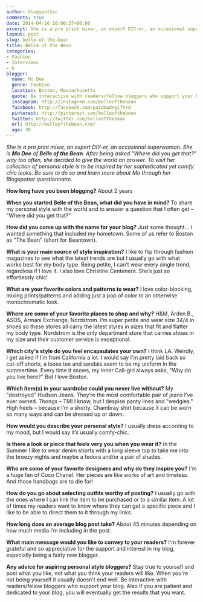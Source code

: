 ```yaml
---
author: blogspotter
comments: true
date: 2014-04-16 10:00:37+00:00
excerpt: She is a pro print mixer, an expert DIY-er, an occasional superwoman. She is <strong>Mo Dee </strong>of<strong> Belle of the Bean</strong>.
layout: post
slug: belle-of-the-bean
title: Belle of the Bean
categories:
- Fashion
- Interviews
- b
blogger:
  name: Mo Dee
  genre: Fashion
  location: Boston, Massachusetts
  quote: Be interactive with readers/fellow bloggers who support your blog.
  instagram: http://instagram.com/belleofthebean
  facebook: http://facebook.com/paidmadegifted
  pinterest: http://pinterest.com/belleofthebean
  twitter: http://twitter.com/belleofthebean
  url: http://belleofthebean.com/
  age: 30
---
```


_She is a pro print mixer, an expert DIY-er, an occasional superwoman. She is **Mo Dee** of **Belle of the Bean**. After being asked "Where did you get that?" way too often, she decided to give the world an answer. To visit her collection of personal style is to be inspired by her sophisticated yet comfy chic looks. Be sure to do so and learn more about Mo through her Blogspotter questionnaire._

**How long have you been blogging?** About 2 years

**When you started Belle of the Bean, what did you have in mind?** To share my personal style with the world and to answer a question that I often get – "Where did you get that?"

**How did you come up with the name for your blog?** Just some thought... I wanted something that included my hometown. Some of us refer to Boston as "The Bean" (short for Beantown).

**What is your main source of style inspiration?** I like to flip through fashion magazines to see what the latest trends are but I usually go with what works best for my body type. Being petite, I can’t wear every single trend, regardless if I love it. I also love Christine Centenera. She’s just so effortlessly chic!

**What are your favorite colors and patterns to wear?**
I love color-blocking, mixing prints/patterns and adding just a pop of color to an otherwise monochromatic look.

**Where are some of your favorite places to shop and why?** H&M, Arden B., ASOS, Armani Exchange, Nordstrom. I’m super petite and wear size 34/4 in shoes so these stores all carry the latest styles in sizes that fit and flatter my body type. Nordstrom is the only department store that carries shoes in my size and their customer service is exceptional.

**Which city's style do you feel encapsulates your own?** I think LA. Weirdly, I get asked if I’m from California a lot. I would say I'm pretty laid back so cut-off shorts, a loose tee and sandals seem to be my uniform in the summertime. Every time it snows, my inner Cali-girl always asks, "Why do you live here?" But I love Boston.

**Which item(s) in your wardrobe could you never live without?** My "destroyed" Hudson Jeans. They’re the most comfortable pair of jeans I’ve ever owned. Thongs – TMI I know, but I despise panty lines and "wedgies." High heels – because I’m a shorty. Chambray shirt because it can be worn so many ways and can be dressed up or down.


**How would you describe your personal style?** I usually dress according to my mood, but I would say it’s usually comfy-chic.


**Is there a look or piece that feels very you when you wear it?** In the Summer I like to wear denim shorts with a long sleeve top to take me into the breezy nights and maybe a fedora and/or a pair of shades.

**Who are some of your favorite designers and why do they inspire you?** I'm a huge fan of Coco Chanel. Her pieces are like works of art and timeless. And those handbags are to die for!

**How do you go about selecting outfits worthy of posting?** I usually go with the ones where I can link the item to be purchased or to a similar item. A lot of times my readers want to know where they can get a specific piece and I like to be able to direct them to it through my links.

**How long does an average blog post take?** About 45 minutes depending on how much media I’m including in the post.

**What main message would you like to convey to your readers?** I'm forever grateful and so appreciative for the support and interest in my blog, especially being a fairly new blogger.

**Any advice for aspiring personal style bloggers?** Stay true to yourself and post what you like, not what you think your readers will like. When you're not being yourself it usually doesn't end well. Be interactive with readers/fellow bloggers who support your blog. Also if you are patient and dedicated to your blog, you will eventually get the results that you want.
